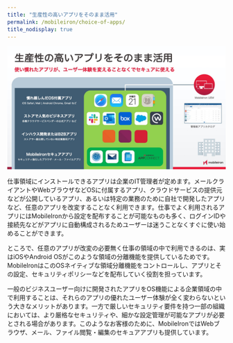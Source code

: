 ```yaml
---
title: "生産性の高いアプリをそのまま活用"
permalink: /mobileiron/choice-of-apps/
title_nodisplay: true
---
```

![生産性の高いアプリをそのまま活用](/assets/mobileiron/images/2020Mar/9.jpeg)

仕事領域にインストールできるアプリは企業のIT管理者が定めます。メールクライアントやWebブラウザなどOSに付属するアプリ、クラウドサービスの提供元などが公開しているアプリ、あるいは特定の業務のために自社で開発したアプリなど、任意のアプリを改変することなく利用できます。仕事でよく利用されるアプリにはMobileIronから設定を配布することが可能なものも多く、ログインIDや接続先などがアプリに自動構成されるためユーザーは迷うことなくすぐに使い始めることができます。

ところで、任意のアプリが改変の必要無く仕事の領域の中で利用できるのは、実はiOSやAndroid OSがこのような領域の分離機能を提供しているためです。MobileIronはこのOSネイティブな領域分離機能をコントロールし、アプリとその設定、セキュリティポリシーなどを配布していく役割を担っています。

一般のビジネスユーザー向けに開発されたアプリをOS機能による企業領域の中で利用することは、それらのアプリの優れたユーザー体験が全く変わらないという大きなメリットがあります。一方で厳しいセキュリティ要件を持つ一部の組織においては、より厳格なセキュリティや、細かな設定管理が可能なアプリが必要とされる場合があります。このようなお客様のために、MobileIronではWebブラウザ、メール、ファイル閲覧・編集のセキュアアプリも提供しています。
